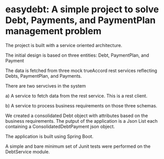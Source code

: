 # easydebt: A simple project to solve Debt, Payments, and PaymentPlan management problem

The project is built with a service oriented architecture.

The initial design is based on three entities: Debt, PaymentPlan, and Payment

The data is fetched from three mock trueAccord rest services reflecting Debts, PaymentPlan, and Payments. 

There are two servcives in the system

a) A service to fetch data from the rest service. This is a rest client.

b) A service to process business requirements on those three schemas. 

We created a consolidated Debt object with attributes based on the business requirements. The putput of the application is a Json List each containing a ConsolidatedDebtPayment json object.

The application is built using Spring Boot.

A simple and bare minimum set of Junit tests were performed on the DebtService module. 

 
